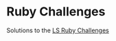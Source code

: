 # Ruby Challenges

Solutions to the [LS Ruby Challenges](https://launchschool.com/exercises#ruby_challenges)
